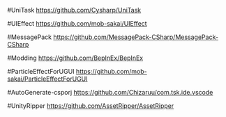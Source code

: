 #UniTask
https://github.com/Cysharp/UniTask

#UIEffect
https://github.com/mob-sakai/UIEffect

#MessagePack
https://github.com/MessagePack-CSharp/MessagePack-CSharp

#Modding 
https://github.com/BepInEx/BepInEx

#ParticleEffectForUGUI 
https://github.com/mob-sakai/ParticleEffectForUGUI

#AutoGenerate-csporj 
https://github.com/Chizaruu/com.tsk.ide.vscode

#UnityRipper 
https://github.com/AssetRipper/AssetRipper